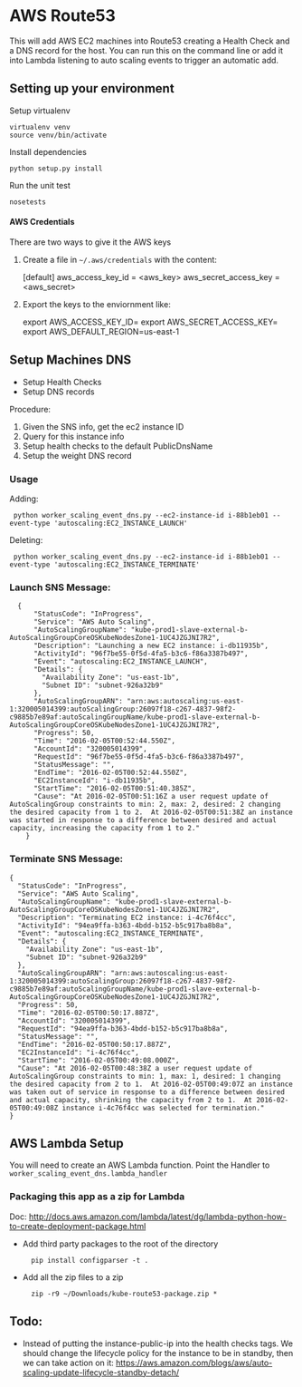 AWS Route53
===============
This will add AWS EC2 machines into Route53 creating a Health Check and a DNS record for the host.  You can run
this on the command line or add it into Lambda listening to auto scaling events to trigger an automatic add.

## Setting up your environment

Setup virtualenv

    virtualenv venv
    source venv/bin/activate

Install dependencies

    python setup.py install

Run the unit test

    nosetests

#### AWS Credentials
There are two ways to give it the AWS keys

1) Create a file in `~/.aws/credentials` with the content:

     [default]
     aws_access_key_id = <aws_key>
     aws_secret_access_key = <aws_secret>

2) Export the keys to the enviornment like:

     export AWS_ACCESS_KEY_ID=
     export AWS_SECRET_ACCESS_KEY=
     export AWS_DEFAULT_REGION=us-east-1

## Setup Machines DNS

* Setup Health Checks
* Setup DNS records

Procedure:
1. Given the SNS info, get the ec2 instance ID
1. Query for this instance info
1. Setup health checks to the default PublicDnsName
1. Setup the weight DNS record

### Usage

Adding:

     python worker_scaling_event_dns.py --ec2-instance-id i-88b1eb01 --event-type 'autoscaling:EC2_INSTANCE_LAUNCH'

Deleting:

     python worker_scaling_event_dns.py --ec2-instance-id i-88b1eb01 --event-type 'autoscaling:EC2_INSTANCE_TERMINATE'

### Launch SNS Message:

      {
          "StatusCode": "InProgress",
          "Service": "AWS Auto Scaling",
          "AutoScalingGroupName": "kube-prod1-slave-external-b-AutoScalingGroupCoreOSKubeNodesZone1-1UC4JZGJNI7R2",
          "Description": "Launching a new EC2 instance: i-db11935b",
          "ActivityId": "96f7be55-0f5d-4fa5-b3c6-f86a3387b497",
          "Event": "autoscaling:EC2_INSTANCE_LAUNCH",
          "Details": {
            "Availability Zone": "us-east-1b",
            "Subnet ID": "subnet-926a32b9"
          },
          "AutoScalingGroupARN": "arn:aws:autoscaling:us-east-1:320005014399:autoScalingGroup:26097f18-c267-4837-98f2-c9885b7e89af:autoScalingGroupName/kube-prod1-slave-external-b-AutoScalingGroupCoreOSKubeNodesZone1-1UC4JZGJNI7R2",
          "Progress": 50,
          "Time": "2016-02-05T00:52:44.550Z",
          "AccountId": "320005014399",
          "RequestId": "96f7be55-0f5d-4fa5-b3c6-f86a3387b497",
          "StatusMessage": "",
          "EndTime": "2016-02-05T00:52:44.550Z",
          "EC2InstanceId": "i-db11935b",
          "StartTime": "2016-02-05T00:51:40.385Z",
          "Cause": "At 2016-02-05T00:51:16Z a user request update of AutoScalingGroup constraints to min: 2, max: 2, desired: 2 changing the desired capacity from 1 to 2.  At 2016-02-05T00:51:38Z an instance was started in response to a difference between desired and actual capacity, increasing the capacity from 1 to 2."
        }

### Terminate SNS Message:

    {
      "StatusCode": "InProgress",
      "Service": "AWS Auto Scaling",
      "AutoScalingGroupName": "kube-prod1-slave-external-b-AutoScalingGroupCoreOSKubeNodesZone1-1UC4JZGJNI7R2",
      "Description": "Terminating EC2 instance: i-4c76f4cc",
      "ActivityId": "94ea9ffa-b363-4bdd-b152-b5c917ba8b8a",
      "Event": "autoscaling:EC2_INSTANCE_TERMINATE",
      "Details": {
        "Availability Zone": "us-east-1b",
        "Subnet ID": "subnet-926a32b9"
      },
      "AutoScalingGroupARN": "arn:aws:autoscaling:us-east-1:320005014399:autoScalingGroup:26097f18-c267-4837-98f2-c9885b7e89af:autoScalingGroupName/kube-prod1-slave-external-b-AutoScalingGroupCoreOSKubeNodesZone1-1UC4JZGJNI7R2",
      "Progress": 50,
      "Time": "2016-02-05T00:50:17.887Z",
      "AccountId": "320005014399",
      "RequestId": "94ea9ffa-b363-4bdd-b152-b5c917ba8b8a",
      "StatusMessage": "",
      "EndTime": "2016-02-05T00:50:17.887Z",
      "EC2InstanceId": "i-4c76f4cc",
      "StartTime": "2016-02-05T00:49:08.000Z",
      "Cause": "At 2016-02-05T00:48:38Z a user request update of AutoScalingGroup constraints to min: 1, max: 1, desired: 1 changing the desired capacity from 2 to 1.  At 2016-02-05T00:49:07Z an instance was taken out of service in response to a difference between desired and actual capacity, shrinking the capacity from 2 to 1.  At 2016-02-05T00:49:08Z instance i-4c76f4cc was selected for termination."
    }

## AWS Lambda Setup

You will need to create an AWS Lambda function. Point the Handler to `worker_scaling_event_dns.lambda_handler`

### Packaging this app as a zip for Lambda

Doc:  http://docs.aws.amazon.com/lambda/latest/dg/lambda-python-how-to-create-deployment-package.html

* Add third party packages to the root of the directory

        pip install configparser -t .

* Add all the zip files to a zip

        zip -r9 ~/Downloads/kube-route53-package.zip *

## Todo:

* Instead of putting the instance-public-ip into the health checks tags.  We should change the lifecycle policy for the
instance to be in standby, then we can take action on it:  https://aws.amazon.com/blogs/aws/auto-scaling-update-lifecycle-standby-detach/

